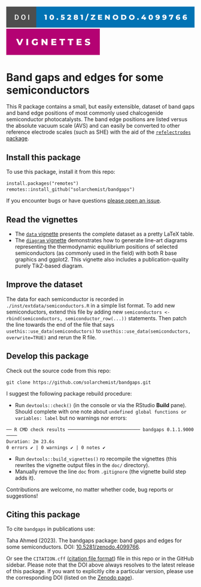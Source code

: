 [![DOI](https://raw.githubusercontent.com/solarchemist/bandgaps/master/man/figures/badge-doi.svg)](https://doi.org/10.5281/zenodo.4099766)
[![Vignettes](https://raw.githubusercontent.com/solarchemist/bandgaps/master/man/figures/badge-vignette.svg)](https://github.com/solarchemist/bandgaps#read-the-vignettes)

# Band gaps and edges for some semiconductors

This R package contains a small, but easily extensible, dataset of band gaps and
band edge positions of most commonly used chalcogenide semiconductor photocatalysts.
The band edge positions are listed versus the absolute vacuum scale (AVS) and can
easily be converted to other reference electrode scales (such as SHE) with the aid
of the [`refelectrodes` package](https://github.com/solarchemist/refelectrodes).


## Install this package

To use this package, install it from this repo:

```
install.packages("remotes")
remotes::install_github("solarchemist/bandgaps")
```

If you encounter bugs or have questions
[please open an issue](https://github.com/solarchemist/bandgaps/issues).


## Read the vignettes

+ The [`data` vignette](https://raw.githubusercontent.com/solarchemist/bandgaps/master/doc/data.pdf)
  presents the complete dataset as a pretty LaTeX table.
+ The [`diagram` vignette](https://raw.githubusercontent.com/solarchemist/bandgaps/master/doc/diagram.pdf)
  demonstrates how to generate line-art diagrams representing the thermodynamic
  equilibrium positions of selected semiconductors (as commonly used in the field)
  with both R base graphics and ggplot2.
  This vignette also includes a publication-quality purely TikZ-based diagram.

## Improve the dataset

The data for each semiconductor is recorded in `./inst/extdata/semiconductors.R`
in a simple list format. To add new semiconductors, extend this file by adding
new `semiconductors <- rbind(semiconductors, semiconductor_row(...))` statements.
Then patch the line towards the end of the file that says `usethis::use_data(semiconductors)`
to `usethis::use_data(semiconductors, overwrite=TRUE)` and rerun the R file.


## Develop this package

Check out the source code from this repo:
```
git clone https://github.com/solarchemist/bandgaps.git
```

I suggest the following package rebuild procedure:

+ Run `devtools::check()` (in the console or via the RStudio **Build** pane).
  Should complete with one note about `undefined global functions or variables: label`
  but no warnings nor errors:
```
── R CMD check results ─────────────────────────── bandgaps 0.1.1.9000 ────
Duration: 2m 23.6s
0 errors ✔ | 0 warnings ✔ | 0 notes ✔
```
+ Run `devtools::build_vignettes()` ro recompile the vignettes (this rewrites the
  vignette output files in the `doc/` directory).
+ Manually remove the line `doc` from `.gitignore` (the vignette build step adds it).

Contributions are welcome, no matter whether code, bug reports or suggestions!


## Citing this package

To cite `bandgaps` in publications use:

Taha Ahmed (2023). The bandgaps package: band gaps and edges for some semiconductors.
DOI: [10.5281/zenodo.4099766](https://doi.org/10.5281/zenodo.4099766).

Or see the `CITATION.cff` ([citation file format](https://citation-file-format.github.io/))
file in this repo or in the GitHub sidebar.
Please note that the DOI above always resolves to the latest release of this package.
If you want to explicitly cite a particular version, please use the corresponding DOI
(listed on the [Zenodo page](https://doi.org/10.5281/zenodo.4099766)).
